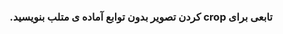 <div dir="rtl">
  
 ### تابعی برای crop کردن تصویر بدون توابع آماده ی متلب بنویسید. 
  
  
  </div>
